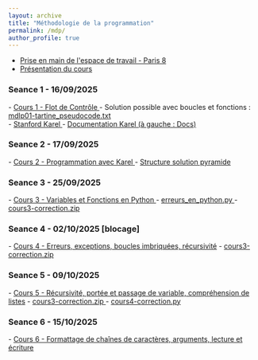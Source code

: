 ```yaml
---
layout: archive
title: "Méthodologie de la programmation"
permalink: /mdp/
author_profile: true
---
```

- <a href="https://pads.up8.edu/s/bMRoOO2dZ">Prise en main de l'espace de travail - Paris 8</a> 
- <a href="https://pads.up8.edu/paq-szN_QZqERE7BpU6Wmw"> Présentation du cours </a>

<h3 id="mdlp-1"> Seance 1 - 16/09/2025 </h3>
- <a href="https://pads.up8.edu/vVg_LRVSRbCEwaLhne1i8A?view"> Cours 1 - Flot de Contrôle </a>
- Solution possible avec boucles et fonctions : <a href="/assets/cours/MdlP/mdlp01-tartine_pseudocode.txt">mdlp01-tartine_pseudocode.txt</a> 
<br>
- <a href="https://codeinplace.stanford.edu/"> Stanford Karel </a>
- <a href="https://codeinplace.stanford.edu/public/ide/a/housekarel"> Documentation Karel (à gauche : Docs) </a>

<h3 id="mdlp-2"> Seance 2 - 17/09/2025 </h3>
- <a href="https://pads.up8.edu/IUIScxQJQiGyHFcUB1eKfg"> Cours 2 - Programmation avec Karel </a>
- <a href="/assets/cours/MdlP/pyramide-struct.py"> Structure solution pyramide </a>

<h3 id="mdlp-2"> Seance 3 - 25/09/2025 </h3>
- <a href="https://pads.up8.edu/AzipMsauRouCjJWSrXOzRQ?view"> Cours 3 - Variables et Fonctions en Python </a>
- <a href="/assets/cours/MdlP/cours3/erreurs_en_python.py"> erreurs_en_python.py </a>
- <a href="/assets/cours/MdlP/cours3/cours3-correction.zip"> cours3-correction.zip </a>

<h3 id="mdlp-2"> Seance 4 - 02/10/2025 [blocage] </h3>
- <a href="https://pads.up8.edu/X2h4TjoxS8e8enJG6TTOTA#"> Cours 4 - Erreurs, exceptions, boucles imbriquées, récursivité</a>
- <a href="/assets/cours/MdlP/cours3/cours3-correction.zip"> cours3-correction.zip </a>
<!--- <a href="/assets/cours/MdlP/cours4/cours4-correction.py"> cours4-correction.py </a>-->

<h3 id="mdlp-2"> Seance 5 - 09/10/2025 </h3>
- <a href="https://pads.up8.edu/n3xn9zxuR96RWbo-our-mA?view"> Cours 5 - Récursivité, portée et passage de variable, compréhension de listes</a>
- <a href="/assets/cours/MdlP/cours3/cours3-correction.zip"> cours3-correction.zip </a>
- <a href="/assets/cours/MdlP/cours4/cours4-correction.py"> cours4-correction.py </a>

<h3 id="mdlp-2"> Seance 6 - 15/10/2025 </h3>
- <a href="https://pads.up8.edu/mSnKtnojTxyo1tB9qXvMiA?view"> Cours 6 - Formattage de chaînes de caractères, arguments, lecture et écriture</a>



<!--

------

<h3 id="2021">Programmation en C</h3>
- <a href="/assets/cours/MdlP/MdlP_2223_TP9.zip">TP9.zip</a> 
- <a href="/assets/cours/MdlP/MdlP_2223_CM9.pdf">CM9</a> 
- <a href="/assets/cours/MdlP/MdlP_2223_TP8.pdf">TP8</a> 
- <a href="/assets/cours/MdlP/MdlP_2223_CM8.pdf">CM8</a> 
- <a href="/assets/cours/MdlP/MdlP_2223_CM7.pdf">CM7</a> 
<h3 id="2021">Programmation objet avec python</h3>
- <a href="/assets/cours/MdlP/MdlP_2223_TP7.pdf">TP7</a>
- <a href="/assets/cours/MdlP/MdlP_2223_TP7_Correction.zip">TP7 Correction</a>

<h3 id="2021">Programmation objet avec python</h3>
- <a href="/assets/cours/MdlP/MdlP_2223_CM5.pdf">CM5</a> 
- <a href="/assets/cours/MdlP/MdlP_2223_TP5.pdf">TP5</a>
- <a href="/assets/cours/MdlP/MdlP_2223_TP5.zip">MdP_2223_TP5.zip</a> 

<h3 id="2021">Programmation objet avec python</h3>
- <a href="/assets/cours/MdlP/MdlP_2223_CM4.pdf">CM4</a> 
- <a href="/assets/cours/MdlP/MdlP_2223_TP4.pdf">TP4</a>

<h3 id="2021">Programmation impérative avec python (suite)</h3>
- <a href="/assets/cours/MdlP/MdlP_2223_CM3.pdf">CM3</a> 
- <a href="/assets/cours/MdlP/MdlP_2223_TP3.pdf">TP3</a> 
- <a href="/assets/cours/MdlP/MdlP_2223_TP3.zip">MdP_2223_TP3.zip</a> 

<h3 id="2021">Programmation impérative avec python</h3>
- <a href="/assets/cours/MdlP/MdlP_2223_CM2.pdf">CM2</a> 
- <a href="/assets/cours/MdlP/MdlP_2223_TP2.pdf">TP2</a> 
- <a href="/assets/cours/MdlP/MdlP_2223_TP2_corrige.zip">MdP_2223_TP2_corrige.zip</a> 

<h3 id="2021">Présentation du cours</h3>
- <a href="/assets/cours/MdlP/MdlP_2223_CM1.pdf">CM1</a> 
- <a href="/assets/cours/MdlP/MdlP_demo.zip">fichiers démo python et C</a> 
- <a href="/assets/cours/MdlP/MdlP_2223_TP1.pdf">TP1</a> 
- <a href="/assets/cours/MdlP/MdlP_2223_TP1_corrige.pdf">TP1 - corrigé</a> 
- <a href="/assets/cours/MdlP/MdlP_2223_TP1.zip">MdP_2223_TP1.zip</a> 
-->


